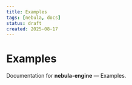 ```yaml
---
title: Examples
tags: [nebula, docs]
status: draft
created: 2025-08-17
---
```


# Examples

Documentation for **nebula-engine** — Examples.
